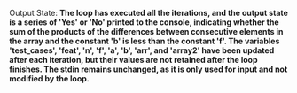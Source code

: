 Output State: **The loop has executed all the iterations, and the output state is a series of 'Yes' or 'No' printed to the console, indicating whether the sum of the products of the differences between consecutive elements in the array and the constant 'b' is less than the constant 'f'. The variables 'test_cases', 'feat', 'n', 'f', 'a', 'b', 'arr', and 'array2' have been updated after each iteration, but their values are not retained after the loop finishes. The stdin remains unchanged, as it is only used for input and not modified by the loop.**